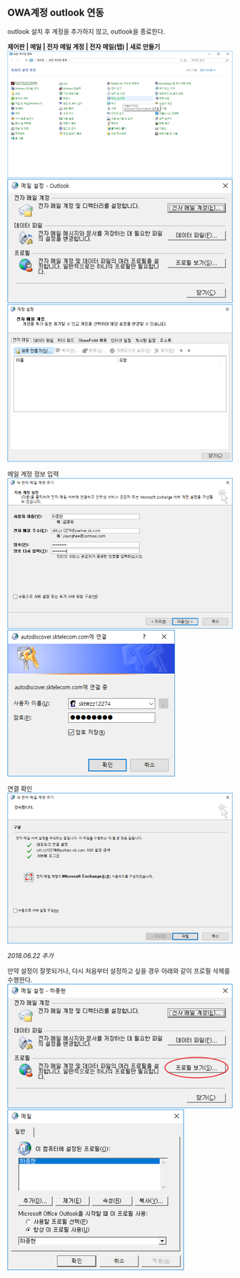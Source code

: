 OWA계정 outlook 연동
-------------------

outlook 설치 후 계정을 추가하지 않고, outlook을 종료한다.  

**제어판 | 메일 | 전자 메일 계정 | 전자 메일(탭) | 새로 만들기**
![제어판]
![메일]
![계정추가]

메일 계정 정보 입력
![계정정보 입력]
![인증]

연결 확인  
![완료]

_2018.06.22 추가_

만약 설정이 잘못되거나, 다시 처음부터 설정하고 싶을 경우 아래와 같이 프로필 삭제를 수행한다.
![프로필선택]
![프로필삭제]

[제어판]: /images/2017-10-20-owa-설정/001.png
[메일]: /images/2017-10-20-owa-설정/002.png
[계정추가]: /images/2017-10-20-owa-설정/003.png
[계정정보 입력]: /images/2017-10-20-owa-설정/004.png
[인증]: /images/2017-10-20-owa-설정/005.png
[완료]: /images/2017-10-20-owa-설정/006.png
[프로필선택]: /images/2017-10-20-owa-설정/007.png
[프로필삭제]: /images/2017-10-20-owa-설정/008.png